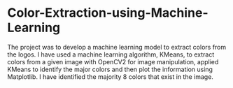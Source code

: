# Color-Extraction-using-Machine-Learning
The project was to develop a machine learning model to extract colors from the logos. I have used a
machine learning algorithm, KMeans, to extract colors from a given image with OpenCV2 for image
manipulation, applied KMeans to identify the major colors and then plot the information using Matplotlib. I
have identified the majority 8 colors that exist in the image.
